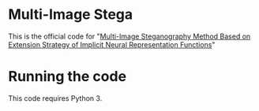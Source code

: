 # Multi-Image Stega

This is the official code for "[Multi-Image Steganography Method Based on Extension Strategy of Implicit Neural Representation Functions](https://arxiv.org/abs/2312.04743)"  

# Running the code

This code requires Python 3. 


